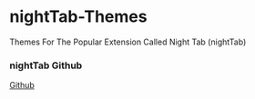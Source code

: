 # nightTab-Themes
Themes For The Popular Extension Called Night Tab (nightTab)

### nightTab Github
[Github](https://github.com/zombieFox/nightTab)
